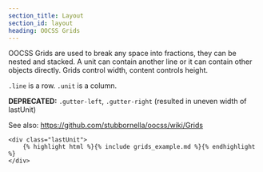 ```yaml
---
section_title: Layout
section_id: layout
heading: OOCSS Grids
---
```


<div class="line-gutters">
	<div class="unit size1of3">
		<p>OOCSS Grids are used to break any space into fractions, they can be nested and stacked. A unit can contain another line or it can contain other objects directly. Grids control width, content controls height.</p>
		<p><code>.line</code> is a row. <code>.unit</code> is a column.</p>
        <p><strong>DEPRECATED:</strong> <code>.gutter-left</code>, <code>.gutter-right</code> 
        	(resulted in uneven width of lastUnit)
        </p>
		<p>See also:
			<a href="https://github.com/stubbornella/oocss/wiki/Grids">https://github.com/stubbornella/oocss/wiki/Grids</a>
		</p>
	</div>

	<div class="lastUnit">
		{% highlight html %}{% include grids_example.md %}{% endhighlight %}
	</div>
</div>

